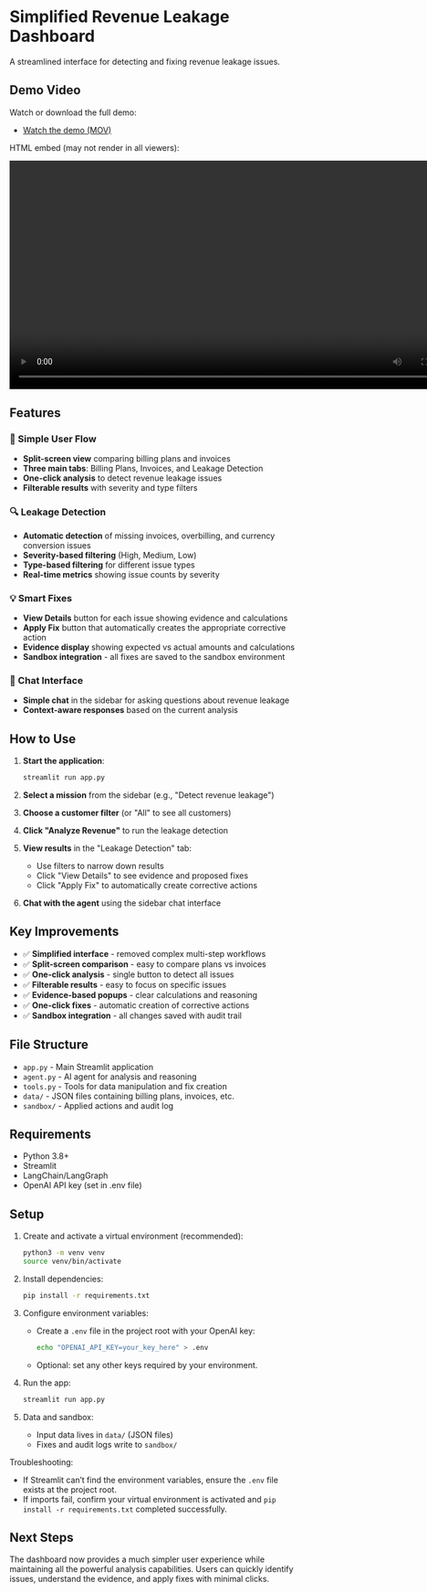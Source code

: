 # Simplified Revenue Leakage Dashboard

A streamlined interface for detecting and fixing revenue leakage issues.

## Demo Video

Watch or download the full demo:

- [Watch the demo (MOV)](media/demo.mov)

HTML embed (may not render in all viewers):

<video src="media/demo.mov" controls width="800"></video>

## Features

### 🎯 Simple User Flow
- **Split-screen view** comparing billing plans and invoices
- **Three main tabs**: Billing Plans, Invoices, and Leakage Detection
- **One-click analysis** to detect revenue leakage issues
- **Filterable results** with severity and type filters

### 🔍 Leakage Detection
- **Automatic detection** of missing invoices, overbilling, and currency conversion issues
- **Severity-based filtering** (High, Medium, Low)
- **Type-based filtering** for different issue types
- **Real-time metrics** showing issue counts by severity

### 💡 Smart Fixes
- **View Details** button for each issue showing evidence and calculations
- **Apply Fix** button that automatically creates the appropriate corrective action
- **Evidence display** showing expected vs actual amounts and calculations
- **Sandbox integration** - all fixes are saved to the sandbox environment

### 💬 Chat Interface
- **Simple chat** in the sidebar for asking questions about revenue leakage
- **Context-aware responses** based on the current analysis

## How to Use

1. **Start the application**:
   ```bash
   streamlit run app.py
   ```

2. **Select a mission** from the sidebar (e.g., "Detect revenue leakage")

3. **Choose a customer filter** (or "All" to see all customers)

4. **Click "Analyze Revenue"** to run the leakage detection

5. **View results** in the "Leakage Detection" tab:
   - Use filters to narrow down results
   - Click "View Details" to see evidence and proposed fixes
   - Click "Apply Fix" to automatically create corrective actions

6. **Chat with the agent** using the sidebar chat interface

## Key Improvements

- ✅ **Simplified interface** - removed complex multi-step workflows
- ✅ **Split-screen comparison** - easy to compare plans vs invoices
- ✅ **One-click analysis** - single button to detect all issues
- ✅ **Filterable results** - easy to focus on specific issues
- ✅ **Evidence-based popups** - clear calculations and reasoning
- ✅ **One-click fixes** - automatic creation of corrective actions
- ✅ **Sandbox integration** - all changes saved with audit trail

## File Structure

- `app.py` - Main Streamlit application
- `agent.py` - AI agent for analysis and reasoning
- `tools.py` - Tools for data manipulation and fix creation
- `data/` - JSON files containing billing plans, invoices, etc.
- `sandbox/` - Applied actions and audit log

## Requirements

- Python 3.8+
- Streamlit
- LangChain/LangGraph
- OpenAI API key (set in .env file)

## Setup

1. Create and activate a virtual environment (recommended):
   ```bash
   python3 -m venv venv
   source venv/bin/activate
   ```

2. Install dependencies:
   ```bash
   pip install -r requirements.txt
   ```

3. Configure environment variables:
   - Create a `.env` file in the project root with your OpenAI key:
     ```bash
     echo "OPENAI_API_KEY=your_key_here" > .env
     ```
   - Optional: set any other keys required by your environment.

4. Run the app:
   ```bash
   streamlit run app.py
   ```

5. Data and sandbox:
   - Input data lives in `data/` (JSON files)
   - Fixes and audit logs write to `sandbox/`

Troubleshooting:
- If Streamlit can’t find the environment variables, ensure the `.env` file exists at the project root.
- If imports fail, confirm your virtual environment is activated and `pip install -r requirements.txt` completed successfully.



## Next Steps

The dashboard now provides a much simpler user experience while maintaining all the powerful analysis capabilities. Users can quickly identify issues, understand the evidence, and apply fixes with minimal clicks.
